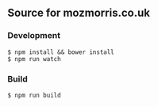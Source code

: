 ## Source for mozmorris.co.uk

### Development

    $ npm install && bower install
    $ npm run watch

### Build

    $ npm run build
